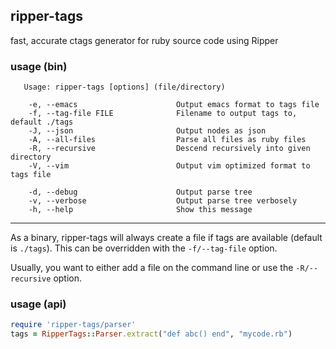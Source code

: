 ## ripper-tags

fast, accurate ctags generator for ruby source code using Ripper

### usage (bin)

```
   Usage: ripper-tags [options] (file/directory)

    -e, --emacs                      Output emacs format to tags file
    -f, --tag-file FILE              Filename to output tags to, default ./tags
    -J, --json                       Output nodes as json
    -A, --all-files                  Parse all files as ruby files
    -R, --recursive                  Descend recursively into given directory
    -V, --vim                        Output vim optimized format to tags file

    -d, --debug                      Output parse tree
    -v, --verbose                    Output parse tree verbosely
    -h, --help                       Show this message
```

---

As a binary, ripper-tags will always create a file if tags are available (default is ``./tags``). This can be overridden
with the ``-f/--tag-file`` option.

Usually, you want to either add a file on the command line or use the ``-R/--recursive`` option.

### usage (api)

``` ruby
require 'ripper-tags/parser'
tags = RipperTags::Parser.extract("def abc() end", "mycode.rb")
```
